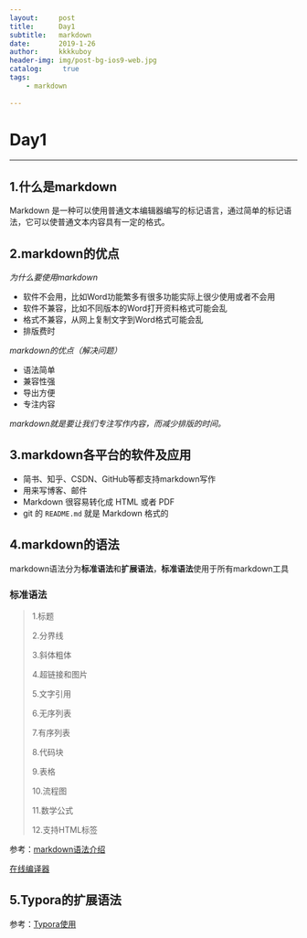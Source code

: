 ```yaml
---
layout:     post
title:      Day1
subtitle:   markdown
date:       2019-1-26
author:     kkkkuboy
header-img: img/post-bg-ios9-web.jpg
catalog: 	 true
tags:
    - markdown
    
---
```

# Day1
---
## 1.什么是markdown
Markdown 是一种可以使用普通文本编辑器编写的标记语言，通过简单的标记语法，它可以使普通文本内容具有一定的格式。
## 2.markdown的优点
*为什么要使用markdown*

- 软件不会用，比如Word功能繁多有很多功能实际上很少使用或者不会用
- 软件不兼容，比如不同版本的Word打开资料格式可能会乱
- 格式不兼容，从网上复制文字到Word格式可能会乱
- 排版费时

*markdown的优点（解决问题）*

- 语法简单
- 兼容性强
- 导出方便
- 专注内容

*markdown就是要让我们专注写作内容，而减少排版的时间。*


## 3.markdown各平台的软件及应用
- 简书、知乎、CSDN、GitHub等都支持markdown写作
- 用来写博客、邮件
- Markdown 很容易转化成 HTML 或者 PDF
- git 的 `README.md` 就是 Markdown 格式的



## 4.markdown的语法

markdown语法分为**标准语法**和**扩展语法**，**标准语法**使用于所有markdown工具

### **标准语法**

>1.标题
>
>2.分界线
>
>3.斜体粗体
>
>4.超链接和图片
>
>5.文字引用
>
>6.无序列表
>
>7.有序列表
>
>8.代码块
>
>9.表格
>
>10.流程图
>
>11.数学公式
>
>12.支持HTML标签

参考：[markdown语法介绍](https://blog.csdn.net/afei__/article/details/80717153)

[在线编译器](http://tool.oschina.net/markdown/)



## 5.Typora的扩展语法

参考：[Typora使用](https://blog.csdn.net/moonclearner/article/details/52842679)


